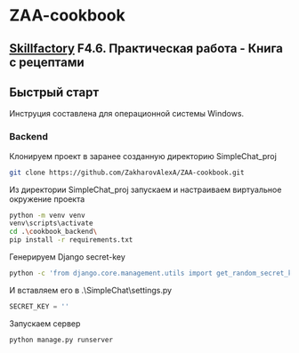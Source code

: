 # ZAA-cookbook
## [Skillfactory](https://skillfactory.ru) F4.6. Практическая работа - Книга с рецептами

<H2>Быстрый старт</H2>

Инструция составлена для операционной системы Windows.<br>

<H3>Backend</H3>

Клонируем проект в заранее созданную директорию SimpleChat_proj
```bash
git clone https://github.com/ZakharovAlexA/ZAA-cookbook.git
```

Из директории SimpleChat_proj запускаем и настраиваем виртуальное окружение проекта
```bash
python -m venv venv
venv\scripts\activate
cd .\cookbook_backend\ 
pip install -r requirements.txt
```

Генерируем Django secret-key
```bash
python -c 'from django.core.management.utils import get_random_secret_key; print(get_random_secret_key())'
```
И вставляем его в .\SimpleChat\settings.py
```python
SECRET_KEY = ''
```
Запускаем сервер
```bash
python manage.py runserver
```
